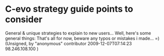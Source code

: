 # C-evo strategy guide points to consider

General &amp; unique strategies to explain to new users...
Well, here's some general things:
That's all for now, beware any typos or mistakes i made... =) (Unsigned, by "anonymous" contributor 2009-12-07T07:14:23 98.246.108.100 )